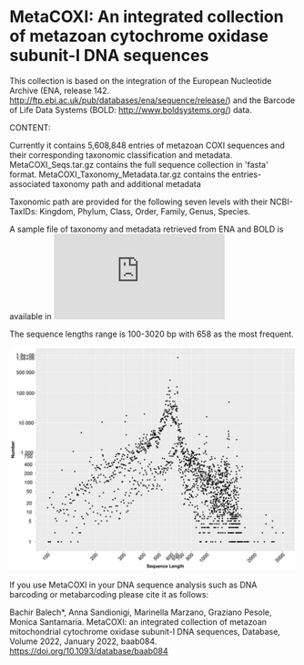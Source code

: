 # MetaCOXI: An integrated collection of metazoan cytochrome oxidase subunit-I DNA sequences

This collection is based on the integration of the European Nucleotide Archive (ENA, release 142. http://ftp.ebi.ac.uk/pub/databases/ena/sequence/release/) and the Barcode of Life Data Systems (BOLD: http://www.boldsystems.org/) data. 

CONTENT:

Currently it contains 5,608,848 entries of metazoan COXI sequences and their corresponding taxonomic classification and metadata.
MetaCOXI_Seqs.tar.gz contains the full sequence collection in 'fasta' format.
MetaCOXI_Taxonomy_Metadata.tar.gz contains the entries-associated taxonomy path and additional metadata

Taxonomic path are provided for the following seven levels with their NCBI-TaxIDs:
Kingdom, Phylum, Class, Order, Family, Genus, Species.

A sample file of taxonomy and metadata retrieved from ENA and BOLD is available in ![this table](https://github.com/bachob5/MetaCOXI/blob/main/Sample_Metadata.tsv)

The sequence lengths range is 100-3020 bp with 658 as the most frequent.

![Image of length dist](https://github.com/bachob5/MetaCOXI/blob/main/MetaCOXI_SeqLenghthDist.png)


If you use MetaCOXI in your DNA sequence analysis such as DNA barcoding or metabarcoding please cite it as follows:

Bachir Balech*, Anna Sandionigi, Marinella Marzano, Graziano Pesole, Monica Santamaria. MetaCOXI: an integrated collection of metazoan mitochondrial cytochrome oxidase subunit-I DNA sequences, Database, Volume 2022, January 2022, baab084.
https://doi.org/10.1093/database/baab084
